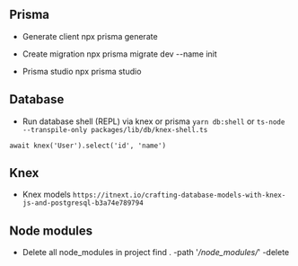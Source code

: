 ## Prisma

- Generate client
npx prisma generate

- Create migration
npx prisma migrate dev --name init

- Prisma studio
npx prisma studio

## Database 

- Run database shell (REPL) via knex or prisma
`yarn db:shell` or `ts-node --transpile-only packages/lib/db/knex-shell.ts`

`await knex('User').select('id', 'name')`

## Knex

- Knex models
`https://itnext.io/crafting-database-models-with-knex-js-and-postgresql-b3a74e789794`

## Node modules

- Delete all node_modules in project
find . -path '*/node_modules/*' -delete